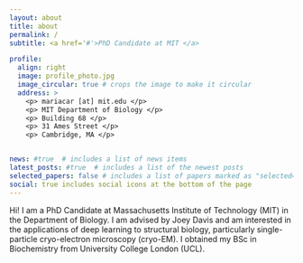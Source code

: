 ```yaml
---
layout: about
title: about
permalink: /
subtitle: <a href='#'>PhD Candidate at MIT </a>

profile:
  align: right
  image: profile_photo.jpg
  image_circular: true # crops the image to make it circular
  address: >
    <p> mariacar [at] mit.edu </p>
    <p> MIT Department of Biology </p>
    <p> Building 68 </p>
    <p> 31 Ames Street </p>
    <p> Cambridge, MA </p>


news: #true  # includes a list of news items
latest_posts: #true  # includes a list of the newest posts
selected_papers: false # includes a list of papers marked as "selected={true}"
social: true includes social icons at the bottom of the page
---
```


Hi! I am a PhD Candidate at Massachusetts Institute of Technology (MIT) in the Department of Biology. I am advised by Joey Davis and am interested in the applications of deep learning to structural biology, particularly single-particle cryo-electron microscopy (cryo-EM). I obtained my BSc in Biochemistry from University College London (UCL).  

